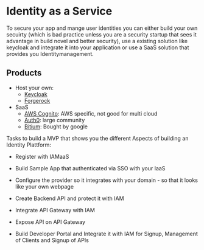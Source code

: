 # Identity as a Service

To secure your app and mange user identities you can either build your own secuirty \(which is bad practice unless you are a security startup that sees it advantage in build novel and better security\), use a existing solution like keycloak and integrate it into your application or use a SaaS solution that provides you Identitymanagement.

## Products

* Host your own: 
  * [Keycloak](http://www.keycloak.org)
  * [Forgerock](https://backstage.forgerock.com/docs/am)
* SaaS
  * [AWS Cognito](https://aws.amazon.com/de/cognito/): AWS specific, not good for multi cloud
  * [Auth0](https://auth0.com/): large community
  * [Bitium](https://www.bitium.com/): Bought by google

Tasks to build a MVP that shows you the different Aspects of building an Identity Plattform:

* Register with IAMaaS
* Build Sample App that authenticated via SSO with your IaaS

* Configure the provider so it integrates with your domain - so that it looks like your own webpage

* Create Backend API and protect it with IAM

* Integrate API Gateway with IAM
* Expose API on API Gateway
* Build Developer Portal and Integrate it with IAM for Signup, Management of Clients and Signup of APIs



